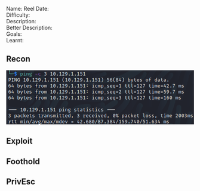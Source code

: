 
Name: Reel
Date:  
Difficulty:  
Description:  
Better Description:  
Goals:  
Learnt:

## Recon

![ping](HackTheBox/Retired-Machines/Reel/Screenshots/ping.png)
	
## Exploit

## Foothold

## PrivEsc

      
